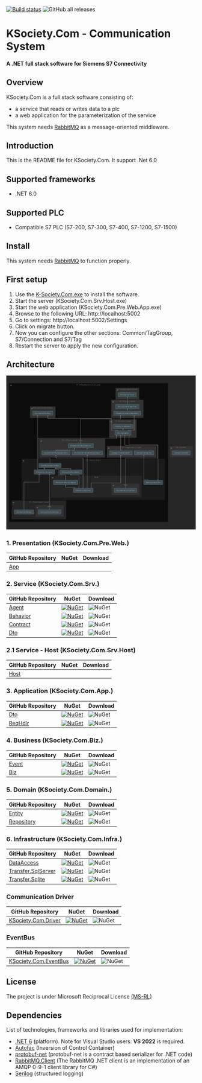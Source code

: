 [![Build status](https://ci.appveyor.com/api/projects/status/vw2wblpsxwihbuoo?svg=true)](https://ci.appveyor.com/project/maniglia/ksociety-com)
![GitHub all releases](https://img.shields.io/github/downloads/K-Society/KSociety.Com/total)
# KSociety.Com - Communication System
#### A .NET full stack software for Siemens S7 Connectivity

## Overview

KSociety.Com is a full stack software consisting of:
- a service that reads or writes data to a plc
- a web application for the parameterization of the service

This system needs [RabbitMQ](https://github.com/K-Society/KSociety.RabbitMQ.Install/releases) as a message-oriented middleware.

## Introduction

This is the README file for KSociety.Com. It support .Net 6.0

## Supported frameworks

+ .NET 6.0

## Supported PLC

+ Compatible S7 PLC (S7-200, S7-300, S7-400, S7-1200, S7-1500)

## Install

This system needs [RabbitMQ](https://github.com/K-Society/KSociety.RabbitMQ.Install/releases) to function properly.

## First setup

1. Use the [K-Society.Com.exe](https://github.com/K-Society/KSociety.Com/releases) to install the software.
2. Start the server (KSociety.Com.Srv.Host.exe)
3. Start the web application (KSociety.Com.Pre.Web.App.exe)
4. Browse to the following URL: http://localhost:5002
5. Go to settings: http://localhost:5002/Settings
6. Click on migrate button.
7. Now you can configure the other sections: Common/TagGroup, S7/Connection and S7/Tag
8. Restart the server to apply the new configuration.

## Architecture

![Image of Architecture](https://github.com/K-Society/KSociety.Com/blob/experimental/docs/Architecture_view_for_KSociety.Com.png)

### 1. Presentation (KSociety.Com.Pre.Web.)
| GitHub Repository | NuGet | Download |
| ------------- | ------------- | ------------- |
| [App](https://github.com/K-Society/KSociety.Com/tree/master/Src/01/01/Web/KSociety.Com.Pre.Web.App) |  |  |

### 2. Service (KSociety.Com.Srv.)
| GitHub Repository | NuGet | Download |
| ------------- | ------------- | ------------- |
| [Agent](https://github.com/K-Society/KSociety.Com/tree/master/Src/01/02/KSociety.Com.Srv.Agent) | [![NuGet](https://img.shields.io/nuget/v/KSociety.Com.Srv.Agent)](https://www.nuget.org/packages/KSociety.Com.Srv.Agent) | ![NuGet](https://img.shields.io/nuget/dt/KSociety.Com.Srv.Agent) |
| [Behavior](https://github.com/K-Society/KSociety.Com/tree/master/Src/01/02/KSociety.Com.Srv.Behavior) | [![NuGet](https://img.shields.io/nuget/v/KSociety.Com.Srv.Behavior)](https://www.nuget.org/packages/KSociety.Com.Srv.Behavior) | ![NuGet](https://img.shields.io/nuget/dt/KSociety.Com.Srv.Behavior) |
| [Contract](https://github.com/K-Society/KSociety.Com/tree/master/Src/01/02/KSociety.Com.Srv.Contract) | [![NuGet](https://img.shields.io/nuget/v/KSociety.Com.Srv.Contract)](https://www.nuget.org/packages/KSociety.Com.Srv.Contract) | ![NuGet](https://img.shields.io/nuget/dt/KSociety.Com.Srv.Contract) |
| [Dto](https://github.com/K-Society/KSociety.Com/tree/master/Src/01/02/KSociety.Com.Srv.Dto) | [![NuGet](https://img.shields.io/nuget/v/KSociety.Com.Srv.Dto)](https://www.nuget.org/packages/KSociety.Com.Srv.Dto) | ![NuGet](https://img.shields.io/nuget/dt/KSociety.Com.Srv.Dto) |

### 2.1 Service - Host (KSociety.Com.Srv.Host)

| GitHub Repository | NuGet | Download |
| ------------- | ------------- | ------------- |
| [Host](https://github.com/K-Society/KSociety.Com/tree/master/Src/01/02/Host/KSociety.Com.Srv.Host) |  |  |

### 3. Application (KSociety.Com.App.)
| GitHub Repository | NuGet | Download |
| ------------- | ------------- | ------------- |
| [Dto](https://github.com/K-Society/KSociety.Com/tree/master/Src/01/03/KSociety.Com.App.Dto) | [![NuGet](https://img.shields.io/nuget/v/KSociety.Com.App.Dto)](https://www.nuget.org/packages/KSociety.Com.App.Dto) | ![NuGet](https://img.shields.io/nuget/dt/KSociety.Com.App.Dto) |
| [ReqHdlr](https://github.com/K-Society/KSociety.Com/tree/master/Src/01/03/KSociety.Com.App.ReqHdlr) | [![NuGet](https://img.shields.io/nuget/v/KSociety.Com.App.ReqHdlr)](https://www.nuget.org/packages/KSociety.Com.App.ReqHdlr) | ![NuGet](https://img.shields.io/nuget/dt/KSociety.Com.App.ReqHdlr) |

### 4. Business (KSociety.Com.Biz.)
| GitHub Repository | NuGet | Download |
| ------------- | ------------- | ------------- |
| [Event](https://github.com/K-Society/KSociety.Com/tree/master/Src/01/04/KSociety.Com.Biz.Event) | [![NuGet](https://img.shields.io/nuget/v/KSociety.Com.Biz.Event)](https://www.nuget.org/packages/KSociety.Com.Biz.Event) | ![NuGet](https://img.shields.io/nuget/dt/KSociety.Com.Biz.Event) |
| [Biz](https://github.com/K-Society/KSociety.Com/tree/master/Src/01/04/KSociety.Com.Biz) | [![NuGet](https://img.shields.io/nuget/v/KSociety.Com.Biz)](https://www.nuget.org/packages/KSociety.Com.Biz) | ![NuGet](https://img.shields.io/nuget/dt/KSociety.Com.Biz) |

### 5. Domain (KSociety.Com.Domain.)
| GitHub Repository | NuGet | Download |
| ------------- | ------------- | ------------- |
| [Entity](https://github.com/K-Society/KSociety.Com/tree/master/Src/01/05/KSociety.Com.Domain.Entity) | [![NuGet](https://img.shields.io/nuget/v/KSociety.Com.Domain.Entity)](https://www.nuget.org/packages/KSociety.Com.Domain.Entity) | ![NuGet](https://img.shields.io/nuget/dt/KSociety.Com.Domain.Entity) |
| [Repository](https://github.com/K-Society/KSociety.Com/tree/master/Src/01/05/KSociety.Com.Domain.Repository) | [![NuGet](https://img.shields.io/nuget/v/KSociety.Com.Domain.Repository)](https://www.nuget.org/packages/KSociety.Com.Domain.Repository) | ![NuGet](https://img.shields.io/nuget/dt/KSociety.Com.Domain.Repository) |

### 6. Infrastructure (KSociety.Com.Infra.)
| GitHub Repository | NuGet | Download |
| ------------- | ------------- | ------------- |
| [DataAccess](https://github.com/K-Society/KSociety.Com/tree/master/Src/01/06/KSociety.Com.Infra.DataAccess) | [![NuGet](https://img.shields.io/nuget/v/KSociety.Com.Infra.DataAccess)](https://www.nuget.org/packages/KSociety.Com.Infra.DataAccess) | ![NuGet](https://img.shields.io/nuget/dt/KSociety.Com.Infra.DataAccess) |
| [Transfer.SqlServer](https://github.com/K-Society/KSociety.Com/tree/master/Src/01/06/KSociety.Com.Infra.Transfer.SqlServer) | [![NuGet](https://img.shields.io/nuget/v/KSociety.Com.Infra.Transfer.SqlServer)](https://www.nuget.org/packages/KSociety.Com.Infra.Transfer.SqlServer) | ![NuGet](https://img.shields.io/nuget/dt/KSociety.Com.Infra.Transfer.SqlServer) |
| [Transfer.Sqlite](https://github.com/K-Society/KSociety.Com/tree/master/Src/01/06/KSociety.Com.Infra.Transfer.Sqlite) | [![NuGet](https://img.shields.io/nuget/v/KSociety.Com.Infra.Transfer.Sqlite)](https://www.nuget.org/packages/KSociety.Com.Infra.Transfer.Sqlite) | ![NuGet](https://img.shields.io/nuget/dt/KSociety.Com.Infra.Transfer.Sqlite) |

### Communication Driver
| GitHub Repository | NuGet | Download |
| ------------- | ------------- | ------------- |
| [KSociety.Com.Driver](https://github.com/K-Society/KSociety.Com/tree/master/Src/01/Communication/KSociety.Com.Driver) | [![NuGet](https://img.shields.io/nuget/v/KSociety.Com.Driver)](https://www.nuget.org/packages/KSociety.Com.Driver) | ![NuGet](https://img.shields.io/nuget/dt/KSociety.Com.Driver) |


### EventBus
| GitHub Repository | NuGet | Download |
| ------------- | ------------- | ------------- |
| [KSociety.Com.EventBus](https://github.com/K-Society/KSociety.Com/tree/master/Src/01/KSocietyComEventBus/KSociety.Com.EventBus) | [![NuGet](https://img.shields.io/nuget/v/KSociety.Com.EventBus)](https://www.nuget.org/packages/KSociety.Com.EventBus/) | ![NuGet](https://img.shields.io/nuget/dt/KSociety.Com.EventBus) |

## License
The project is under Microsoft Reciprocal License [(MS-RL)](http://www.opensource.org/licenses/MS-RL)

## Dependencies

List of technologies, frameworks and libraries used for implementation:

- [.NET 6](https://dotnet.microsoft.com/download/dotnet/6.0) (platform). Note for Visual Studio users: **VS 2022** is required.
- [Autofac](https://autofac.org/) (Inversion of Control Container)
- [protobuf-net](https://github.com/protobuf-net/protobuf-net) (protobuf-net is a contract based serializer for .NET code)
- [RabbitMQ.Client](https://www.rabbitmq.com/dotnet.html) (The RabbitMQ .NET client is an implementation of an AMQP 0-9-1 client library for C#)
- [Serilog](https://serilog.net/) (structured logging)